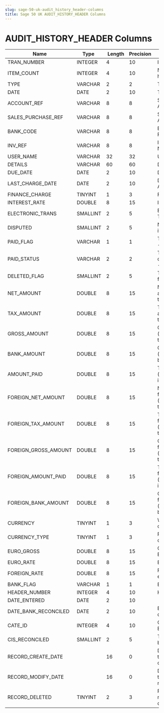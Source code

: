 ```yaml
---
slug: sage-50-uk-audit_history_header-columns
title: Sage 50 UK AUDIT_HISTORY_HEADER Columns
---
```

# AUDIT_HISTORY_HEADER Columns

| Name | Type  |  Length | Precision  |  Notes  | Example |
| --- | --- | --- | --- | --- | --- |
| TRAN_NUMBER | INTEGER | 4 | 10 | Item number |  |
| ITEM_COUNT | INTEGER | 4 | 10 | No of items for this header |  |
| TYPE | VARCHAR | 2 | 2 | Transaction type |  |
| DATE | DATE | 2 | 10 | Transaction date |  |
| ACCOUNT_REF | VARCHAR | 8 | 8 | Sales/Purchase/Bank Account Reference |  |
| SALES_PURCHASE_REF | VARCHAR | 8 | 8 | Sales/Purchase Account Reference |  |
| BANK_CODE | VARCHAR | 8 | 8 | Bank Account Reference |  |
| INV_REF | VARCHAR | 8 | 8 | Invoice Reference Number |  |
| USER_NAME | VARCHAR | 32 | 32 | User name |  |
| DETAILS | VARCHAR | 60 | 60 | Details |  |
| DUE_DATE | DATE | 2 | 10 | Due date |  |
| LAST_CHARGE_DATE | DATE | 2 | 10 | Date Charges Last Applied |  |
| FINANCE_CHARGE | TINYINT | 1 | 3 | Finance Charge flag |  |
| INTEREST_RATE | DOUBLE | 8 | 15 | Interest Rate |  |
| ELECTRONIC_TRANS | SMALLINT | 2 | 5 | Electronic Transaction |  |
| DISPUTED | SMALLINT | 2 | 5 | Number of Disputed items |  |
| PAID_FLAG | VARCHAR | 1 | 1 | Transaction paid flag - y/n |  |
| PAID_STATUS | VARCHAR | 2 | 2 | Transaction disputed/paid status - */p/d*/dp |  |
| DELETED_FLAG | SMALLINT | 2 | 5 | Transaction deleted flag |  |
| NET_AMOUNT | DOUBLE | 8 | 15 | Net amount (signed according to transaction type) |  |
| TAX_AMOUNT | DOUBLE | 8 | 15 | Tax amount (signed according to transaction type) |  |
| GROSS_AMOUNT | DOUBLE | 8 | 15 | Gross amount (signed according to transaction type) |  |
| BANK_AMOUNT | DOUBLE | 8 | 15 | Gross amount (signed for use in bank statements) |  |
| AMOUNT_PAID | DOUBLE | 8 | 15 | Total amount paid (allocated against invoice/credit) |  |
| FOREIGN_NET_AMOUNT | DOUBLE | 8 | 15 | Net amount in foreign currency (signed according to transaction type) |  |
| FOREIGN_TAX_AMOUNT | DOUBLE | 8 | 15 | Tax amount in foreign currency (signed according to transaction type) |  |
| FOREIGN_GROSS_AMOUNT | DOUBLE | 8 | 15 | Gross amount in foreign currency (signed according to transaction type) |  |
| FOREIGN_AMOUNT_PAID | DOUBLE | 8 | 15 | Total amount paid in foreign currency (allocated against invoice/credit) |  |
| FOREIGN_BANK_AMOUNT | DOUBLE | 8 | 15 | Gross amount in foreign currency (signed for use in bank statements) |  |
| CURRENCY | TINYINT | 1 | 3 | Which foreign currency |  |
| CURRENCY_TYPE | TINYINT | 1 | 3 | Foreign or Euro currency |  |
| EURO_GROSS | DOUBLE | 8 | 15 | Gross amount in Euros |  |
| EURO_RATE | DOUBLE | 8 | 15 | Euro exchange rate |  |
| FOREIGN_RATE | DOUBLE | 8 | 15 | Foreign currency exchange rate |  |
| BANK_FLAG | VARCHAR | 1 | 1 | Bank reconciled flag |  |
| HEADER_NUMBER | INTEGER | 4 | 10 | Header number |  |
| DATE_ENTERED | DATE | 2 | 10 |  |  |
| DATE_BANK_RECONCILED | DATE | 2 | 10 | Bank Reconciliation date |  |
| CATE_ID | INTEGER | 4 | 10 | Clear Audit Trail Event ID |  |
| CIS_RECONCILED | SMALLINT | 2 | 5 | This transaction has been CIS reconciled |  |
| RECORD_CREATE_DATE |  | 16 | 0 | Date and time when the record was created. |  |
| RECORD_MODIFY_DATE |  | 16 | 0 | Date and time when the record was modified. |  |
| RECORD_DELETED | TINYINT | 2 | 3 | Flag denoting if the record has been deleted or not. |  |

